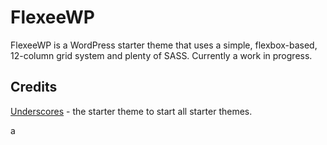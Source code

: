 <h1 id="flexeewp">FlexeeWP</h1>
<p>FlexeeWP is a WordPress starter theme that uses a simple, flexbox-based, 12-column grid system and plenty of SASS. Currently a work in progress.</p>
<h2 id="credits">Credits</h2>
<p><a href="http://www.underscores.me">Underscores</a> - the starter theme to start all starter themes.</p>a